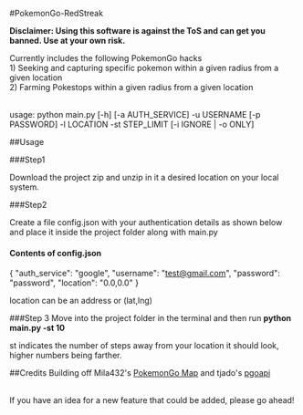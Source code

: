 #PokemonGo-RedStreak

<b>Disclaimer: Using this software is against the ToS and can get you banned. Use at your own risk.</b>

Currently includes the following PokemonGo hacks
<br> 1) Seeking and capturing specific pokemon within a given radius from a given location
<br> 2) Farming Pokestops within a given radius from a given location

<br> usage: python main.py [-h] [-a AUTH_SERVICE] -u USERNAME [-p PASSWORD] -l LOCATION -st STEP_LIMIT [-i IGNORE | -o ONLY] 

##Usage

###Step1

Download the project zip and unzip in it a desired location on your local system.

###Step2

Create a file config.json with your authentication details as shown below and place it inside the project folder along with main.py
#### Contents of config.json

{
    "auth_service": "google",
    "username": "test@gmail.com",
    "password": "password",
    "location": "0.0,0.0"
}

location can be an address or (lat,lng)

###Step 3
Move into the project folder in the terminal and then run <b>python main.py -st 10</b>

st indicates the number of steps away from your location it should look, higher numbers being farther.

##Credits
Building off Mila432's [PokemonGo Map](https://github.com/Mila432/Pokemon_Go_API) and tjado's [pgoapi](https://github.com/tejado/pgoapi)

<br>
If you have an idea for a new feature that could be added, please go ahead!


